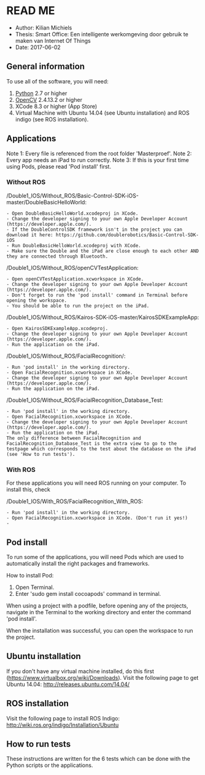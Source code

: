 # READ ME

- Author: Kilian Michiels
- Thesis: Smart Office: Een intelligente werkomgeving door gebruik te maken van Internet Of Things
- Date: 2017-06-02

## General information
To use all of the software, you will need:

1. [Python](https://www.python.org/) 2.7 or higher
2. [OpenCV](http://opencv.org/) 2.4.13.2 or higher
3. XCode 8.3 or higher (App Store)
4. Virtual Machine with Ubuntu 14.04 (see Ubuntu installation) and ROS indigo (see ROS installation).

## Applications
Note 1: Every file is referenced from the root folder 'Masterproef'.
Note 2: Every app needs an iPad to run correctly.
Note 3: If this is your first time using Pods, please read 'Pod install' first.

### Without ROS
/Double1_IOS/Without_ROS/Basic-Control-SDK-iOS-master/DoubleBasicHelloWorld:

    - Open DoubleBasicHelloWorld.xcodeproj in XCode.
    - Change the developer signing to your own Apple Developer Account (https://developer.apple.com/).
    - If the DoubleControlSDK framework isn't in the project you can download it here: https://github.com/doublerobotics/Basic-Control-SDK-iOS
    - Run DoubleBasicHelloWorld.xcodeproj with XCode.
    - Make sure the Double and the iPad are close enough to each other AND they are connected through Bluetooth.

 /Double1_IOS/Without_ROS/openCVTestApplication:
 
    - Open openCVTestApplication.xcworkspace in XCode.
    - Change the developer signing to your own Apple Developer Account (https://developer.apple.com/).
    - Don't forget to run the 'pod install' command in Terminal before opening the workspace.
    - You should be able to run the project on the iPad.

/Double1_IOS/Without_ROS/Kairos-SDK-iOS-master/KairosSDKExampleApp:

    - Open KairosSDKExampleApp.xcodeproj.
    - Change the developer signing to your own Apple Developer Account (https://developer.apple.com/).
    - Run the application on the iPad.

/Double1_IOS/Without_ROS/FacialRecognition/:

    - Run 'pod install' in the working directory.
    - Open FacialRecognition.xcworkspace in XCode.
    - Change the developer signing to your own Apple Developer Account (https://developer.apple.com/).
    - Run the application on the iPad.

/Double1_IOS/Without_ROS/FacialRecognition_Database_Test:

    - Run 'pod install' in the working directory.
    - Open FacialRecognition.xcworkspace in XCode.
    - Change the developer signing to your own Apple Developer Account (https://developer.apple.com/).
    - Run the application on the iPad.
    The only difference between FacialRecognition and FacialRecognition_Database_Test is the extra view to go to the testpage which corresponds to the test about the database on the iPad (see 'How to run tests').

### With ROS
For these applications you will need ROS running on your computer. To install this, check

/Double1_IOS/With_ROS/FacialRecognition_With_ROS:

    - Run 'pod install' in the working directory.
    - Open FacialRecognition.xcworkspace in XCode. (Don't run it yes!)
    -

## Pod install
To run some of the applications, you will need Pods which are used to automatically install the right packages and frameworks.

How to install Pod:

1. Open Terminal.
2. Enter 'sudo gem install cocoapods' command in terminal.

When using a project with a podfile, before opening any of the projects, navigate in the Terminal to the working directory and enter the command 'pod install'.

When the installation was successful, you can open the workspace to run the project.

## Ubuntu installation
If you don't have any virtual machine installed, do this first (https://www.virtualbox.org/wiki/Downloads).
Visit the following page to get Ubuntu 14.04: http://releases.ubuntu.com/14.04/

## ROS installation
Visit the following page to install ROS Indigo: http://wiki.ros.org/indigo/Installation/Ubuntu

## How to run tests
These instructions are written for the 6 tests which can be done with the Python scripts or the applications.
